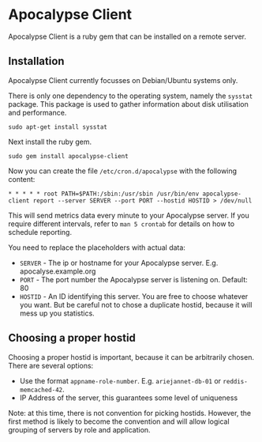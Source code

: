 # Apocalypse Client

Apocalypse Client is a ruby gem that can be installed on a remote
server.

## Installation

Apocalypse Client currently focusses on Debian/Ubuntu systems only.

There is only one dependency to the operating system, namely the
`sysstat` package. This package is used to gather information about disk
utilisation and performance.

    sudo apt-get install sysstat

Next install the ruby gem.

    sudo gem install apocalypse-client

Now you can create the file `/etc/cron.d/apocalypse` with the following
content:

    * * * * * root PATH=$PATH:/sbin:/usr/sbin /usr/bin/env apocalypse-client report --server SERVER --port PORT --hostid HOSTID > /dev/null

This will send metrics data every minute to your Apocalypse server. If
you require different intervals, refer to `man 5 crontab` for details on
how to schedule reporting.

You need to replace the placeholders with actual data:

 * `SERVER` - The ip or hostname for your Apocalypse server. E.g.
   apocalyse.example.org
 * `PORT` - The port number the Apocalypse server is listening on.
   Default: 80
 * `HOSTID` - An ID identifying this server. You are free to choose
   whatever you want. But be careful not to chose a duplicate hostid,
because it will mess up you statistics. 

## Choosing a proper hostid

Choosing a proper hostid is important, because it can be arbitrarily
chosen. There are several options:

 * Use the format `appname-role-number`. E.g. `ariejannet-db-01` or
   `reddis-memcached-42`.
 * IP Address of the server, this guarantees some level of uniqueness

Note: at this time, there is not convention for picking hostids.
However, the first method is likely to become the convention and will
allow logical grouping of servers by role and application.
